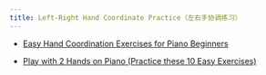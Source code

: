 ```yaml
---
title: Left-Right Hand Coordinate Practice（左右手协调练习）
---
```


- [Easy Hand Coordination Exercises for Piano Beginners](https://www.youtube.com/watch?v=5GYgzD3ph5E)

- [Play with 2 Hands on Piano (Practice these 10 Easy Exercises)](https://www.youtube.com/watch?v=VXD0p_g_UTg)
